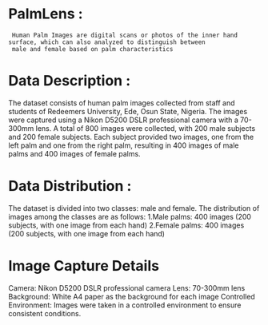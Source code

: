 # PalmLens :
     Human Palm Images are digital scans or photos of the inner hand surface, which can also analyzed to distinguish between
     male and female based on palm characteristics

     
# Data Description :
The dataset consists of human palm images collected from staff and students of Redeemers University, Ede, Osun State, Nigeria. The images were captured using a Nikon D5200 DSLR professional camera with a 70-300mm lens. A total of 800 images were collected, with 200 male subjects and 200 female subjects. Each subject provided two images, one from the left palm and one from the right palm, resulting in 400 images of male palms and 400 images of female palms.

     
# Data Distribution :
The dataset is divided into two classes: male and female. The distribution of images among the classes are as follows:
1.Male palms: 400 images (200 subjects, with one image from each hand)
2.Female palms: 400 images (200 subjects, with one image from each hand)
     
# Image Capture Details
Camera:
         Nikon D5200 DSLR professional camera
Lens: 
         70-300mm lens
Background: 
         White A4 paper as the background for each image
Controlled Environment:
         Images were taken in a controlled environment to ensure consistent conditions.     
